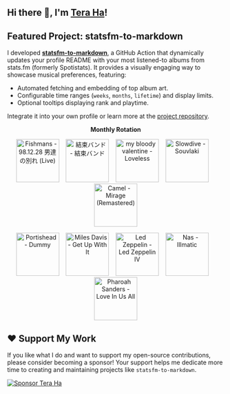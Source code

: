 ## Hi there 👋, I'm [Tera Ha](https://teraha.com)!

## Featured Project: statsfm-to-markdown

I developed **[statsfm-to-markdown](https://github.com/teraha-dev/statsfm-to-markdown)**, a GitHub Action that dynamically updates your profile README with your most listened-to albums from stats.fm (formerly Spotistats). It provides a visually engaging way to showcase musical preferences, featuring:

* Automated fetching and embedding of top album art.
* Configurable time ranges (`weeks`, `months`, `lifetime`) and display limits.
* Optional tooltips displaying rank and playtime.

Integrate it into your own profile or learn more at the [project repository](https://github.com/teraha-dev/statsfm-to-markdown).

<p align="center"><strong>Monthly Rotation</strong></p> 

<!-- STATSFM START -->

<p align="center"><a href="https://open.spotify.com/album/5K4YFkTizFoMOyN5Khfp7G" target="_blank" rel="noopener noreferrer" title="#1 Fishmans - 98.12.28 男達の別れ (Live) (13h 21m)"><img src="https://i.scdn.co/image/ab67616d0000b273b8b2f65e2dfa733439974801" alt="Fishmans - 98.12.28 男達の別れ (Live)" width="100" height="100"></a>    <a href="https://open.spotify.com/album/5ZGzGGNAB6U7QlKpdaMu0d" target="_blank" rel="noopener noreferrer" title="#2 結束バンド - 結束バンド (6h 10m)"><img src="https://i.scdn.co/image/ab67616d0000b27309ca036917527fa198ead7b1" alt="結束バンド - 結束バンド" width="100" height="100"></a>    <a href="https://open.spotify.com/album/3GH4IiI6jQAIvnHVdb5FB6" target="_blank" rel="noopener noreferrer" title="#3 my bloody valentine - Loveless (5h 58m)"><img src="https://is1-ssl.mzstatic.com/image/thumb/Music116/v4/d8/9c/a2/d89ca2ad-3191-d877-4c2f-13fb3e619a7b/887830015998.png/768x768bb.jpg" alt="my bloody valentine - Loveless" width="100" height="100"></a>    <a href="https://open.spotify.com/album/4i21O3uVh5palcfFhCjlT7" target="_blank" rel="noopener noreferrer" title="#4 Slowdive - Souvlaki (3h 17m)"><img src="https://is1-ssl.mzstatic.com/image/thumb/Music125/v4/c2/a0/a4/c2a0a495-ec33-27f1-c6db-0dff1c3ba15d/dj.pzrqoswp.jpg/768x768bb.jpg" alt="Slowdive - Souvlaki" width="100" height="100"></a>    <a href="#" target="_blank" rel="noopener noreferrer" title="#5 Camel - Mirage (Remastered) (3h 17m)"><img src="https://is1-ssl.mzstatic.com/image/thumb/Music118/v4/36/c0/15/36c015db-fa1b-c65c-67dc-302040ee3874/00042288292920.rgb.jpg/768x768bb.jpg" alt="Camel - Mirage (Remastered)" width="100" height="100"></a></p>
<p align="center"><a href="https://open.spotify.com/album/3539EbNgIdEDGBKkUf4wno" target="_blank" rel="noopener noreferrer" title="#6 Portishead - Dummy (2h 4m)"><img src="https://is1-ssl.mzstatic.com/image/thumb/Music115/v4/c1/71/93/c1719342-df7d-e9c5-c87c-53dae5afb289/00042282855329.rgb.jpg/768x768bb.jpg" alt="Portishead - Dummy" width="100" height="100"></a>    <a href="https://open.spotify.com/album/0CFS3jvFwutIt5ewGIa7Sq" target="_blank" rel="noopener noreferrer" title="#7 Miles Davis - Get Up With It (2h 3m)"><img src="https://is1-ssl.mzstatic.com/image/thumb/Music/87/60/cf/mzi.vfmzbzof.jpg/768x768bb.jpg" alt="Miles Davis - Get Up With It" width="100" height="100"></a>    <a href="https://open.spotify.com/album/1Ugdi2OTxKopVVqsprp5pb" target="_blank" rel="noopener noreferrer" title="#8 Led Zeppelin - Led Zeppelin IV (2h 0m)"><img src="https://i.scdn.co/image/ab67616d0000b273cd25ce73e3eddeedb995fcee" alt="Led Zeppelin - Led Zeppelin IV" width="100" height="100"></a>    <a href="https://open.spotify.com/album/3kEtdS2pH6hKcMU9Wioob1" target="_blank" rel="noopener noreferrer" title="#9 Nas - Illmatic (1h 46m)"><img src="https://is1-ssl.mzstatic.com/image/thumb/Music125/v4/e8/13/50/e813500d-51cd-6c37-c405-53a668cbde97/886444072496.jpg/768x768bb.jpg" alt="Nas - Illmatic" width="100" height="100"></a>    <a href="https://open.spotify.com/album/1JxLSApMpvU99WyLV03B4e" target="_blank" rel="noopener noreferrer" title="#10 Pharoah Sanders - Love In Us All (1h 40m)"><img src="https://is1-ssl.mzstatic.com/image/thumb/Music113/v4/85/6f/28/856f28f7-f74b-9302-98a3-fcd1848eee43/19UMGIM36415.rgb.jpg/768x768bb.jpg" alt="Pharoah Sanders - Love In Us All" width="100" height="100"></a></p>
<!-- STATSFM END -->

## ❤️ Support My Work

If you like what I do and want to support my open-source contributions, please consider becoming a sponsor! Your support helps me dedicate more time to creating and maintaining projects like `statsfm-to-markdown`.

[![Sponsor Tera Ha](https://img.shields.io/github/sponsors/teraha-dev?style=social&logo=github)](https://github.com/sponsors/teraha-dev)
